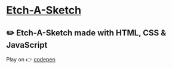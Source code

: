 # [Etch-A-Sketch](https://www.theodinproject.com/paths/foundations/courses/foundations/lessons/etch-a-sketch-project)

## ✏️ Etch-A-Sketch made with HTML, CSS &amp; JavaScript

Play on 👉 [codepen](https://codepen.io/ghost-goblin/pen/zYrQzYB)
